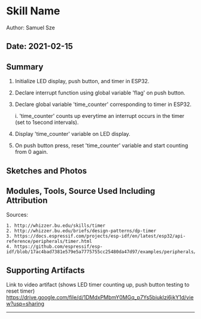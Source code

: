 #  Skill Name

Author: Samuel Sze  

Date: 2021-02-15
-----

## Summary
1. Initialize LED display, push button, and timer in ESP32.
2. Declare interrupt function using global variable 'flag' on push button. 
3. Declare global variable 'time_counter' corresponding to timer in ESP32. 

    i. 'time_counter' counts up everytime an interrupt occurs in the timer (set to 1second intervals).
4. Display 'time_counter' variable on LED display. 
6. On push button press, reset 'time_counter' variable and start counting from 0 again. 
## Sketches and Photos


## Modules, Tools, Source Used Including Attribution
Sources:

    1. http://whizzer.bu.edu/skills/timer
    2. http://whizzer.bu.edu/briefs/design-patterns/dp-timer
    3. https://docs.espressif.com/projects/esp-idf/en/latest/esp32/api-reference/peripherals/timer.html
    4. https://github.com/espressif/esp-idf/blob/17ac4bad7381e579e5a7775755cc25480da47d97/examples/peripherals/timer_group/main/timer_group_example_main.c

## Supporting Artifacts
Link to video artifact (shows LED timer counting up, push button testing to reset timer)
https://drive.google.com/file/d/1DMdxPMbmY0MGq_p7Ys5biuklzi6jkY1d/view?usp=sharing

-----
